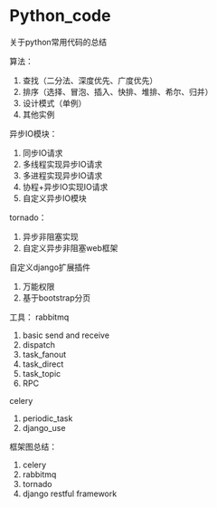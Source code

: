 # Python_code
关于python常用代码的总结


算法：
  1. 查找（二分法、深度优先、广度优先）
  2. 排序（选择、冒泡、插入、快排、堆排、希尔、归并）
  3. 设计模式（单例）
  4. 其他实例


异步IO模块：
  1. 同步IO请求
  2. 多线程实现异步IO请求
  3. 多进程实现异步IO请求
  4. 协程+异步IO实现IO请求
  5. 自定义异步IO模块


tornado：
  1. 异步非阻塞实现
  2. 自定义异步非阻塞web框架


自定义django扩展插件
  1. 万能权限
  2. 基于bootstrap分页


工具：
rabbitmq
  1. basic send and receive
  2. dispatch
  3. task_fanout
  4. task_direct
  5. task_topic
  6. RPC

celery
  1. periodic_task
  2. django_use


框架图总结：
   1. celery
   2. rabbitmq
   3. tornado
   4. django restful framework
